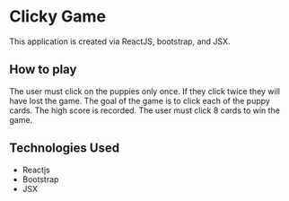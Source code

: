 # Clicky Game

This application is created via ReactJS, bootstrap, and JSX. 


## How to play
The user must click on the puppies only once. If they click twice they will have lost the game. The goal of the game is to click each of the puppy cards. The high score is recorded. The user must click 8 cards to win the game.


## Technologies Used
    
* Reactjs
* Bootstrap
* JSX
    
